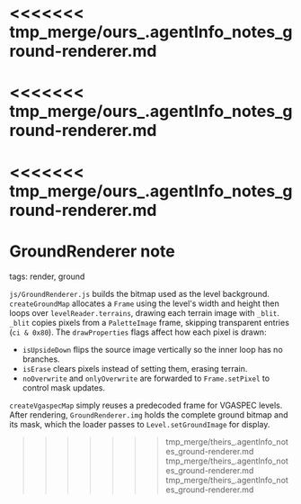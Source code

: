 <<<<<<< tmp_merge/ours_.agentInfo_notes_ground-renderer.md
=======
<<<<<<< tmp_merge/ours_.agentInfo_notes_ground-renderer.md
=======
<<<<<<< tmp_merge/ours_.agentInfo_notes_ground-renderer.md
=======
# GroundRenderer note

tags: render, ground

`js/GroundRenderer.js` builds the bitmap used as the level background. `createGroundMap` allocates a `Frame` using the level's width and height then loops over `levelReader.terrains`, drawing each terrain image with `_blit`. `_blit` copies pixels from a `PaletteImage` frame, skipping transparent entries (`ci & 0x80`). The `drawProperties` flags affect how each pixel is drawn:
- `isUpsideDown` flips the source image vertically so the inner loop has no branches.
- `isErase` clears pixels instead of setting them, erasing terrain.
- `noOverwrite` and `onlyOverwrite` are forwarded to `Frame.setPixel` to control mask updates.

`createVgaspecMap` simply reuses a predecoded frame for VGASPEC levels.
After rendering, `GroundRenderer.img` holds the complete ground bitmap and its mask, which the loader passes to `Level.setGroundImage` for display.
>>>>>>> tmp_merge/theirs_.agentInfo_notes_ground-renderer.md
>>>>>>> tmp_merge/theirs_.agentInfo_notes_ground-renderer.md
>>>>>>> tmp_merge/theirs_.agentInfo_notes_ground-renderer.md
